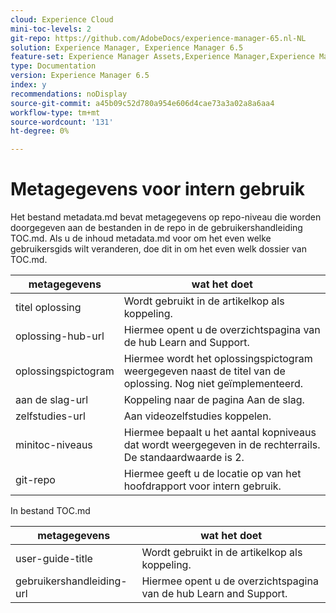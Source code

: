 ```yaml
---
cloud: Experience Cloud
mini-toc-levels: 2
git-repo: https://github.com/AdobeDocs/experience-manager-65.nl-NL
solution: Experience Manager, Experience Manager 6.5
feature-set: Experience Manager Assets,Experience Manager,Experience Manager Sites, Experience Manager Forms
type: Documentation
version: Experience Manager 6.5
index: y
recommendations: noDisplay
source-git-commit: a45b09c52d780a954e606d4cae73a3a02a8a6aa4
workflow-type: tm+mt
source-wordcount: '131'
ht-degree: 0%

---
```



# Metagegevens voor intern gebruik

Het bestand metadata.md bevat metagegevens op repo-niveau die worden doorgegeven aan de bestanden in de repo in de gebruikershandleiding TOC.md. Als u de inhoud metadata.md voor om het even welke gebruikersgids wilt veranderen, doe dit in om het even welk dossier van TOC.md.

| metagegevens | wat het doet |
|--- |--- |
| titel oplossing | Wordt gebruikt in de artikelkop als koppeling. |
| oplossing-hub-url | Hiermee opent u de overzichtspagina van de hub Learn and Support. |
| oplossingspictogram | Hiermee wordt het oplossingspictogram weergegeven naast de titel van de oplossing. Nog niet geïmplementeerd. |
| aan de slag-url | Koppeling naar de pagina Aan de slag. |
| zelfstudies-url | Aan videozelfstudies koppelen. |
| minitoc-niveaus | Hiermee bepaalt u het aantal kopniveaus dat wordt weergegeven in de rechterrails. De standaardwaarde is 2. |
| git-repo | Hiermee geeft u de locatie op van het hoofdrapport voor intern gebruik. |

In bestand TOC.md

| metagegevens | wat het doet |
|--- |--- |
| user-guide-title | Wordt gebruikt in de artikelkop als koppeling. |
| gebruikershandleiding-url | Hiermee opent u de overzichtspagina van de hub Learn and Support. |
